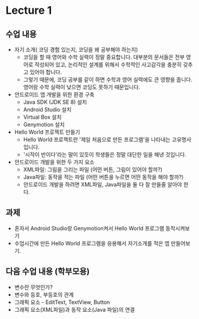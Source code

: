 # Lecture 1

## 수업 내용
- 자기 소개( 코딩 경험 있는지, 코딩을 왜 공부해야 하는지)
    - 코딩을 할 때 영어와 수학 실력이 정말 중요합니다. 대부분의 문서들은 전부 영어로 작성되어 있고, 논리적인 설계를 위해서 수학적인 사고감각을 충분히 갖추고 있어야 합니다.
    - 그렇기 때문에, 코딩 공부를 같이 하면 수학과 영어 실력에도 큰 영향을 줍니다. 영어랑 수학 실력이 낮으면 코딩도 못하기 때문입니다.
- 안드로이드 앱 개발을 위한 환경 구축
    - Java SDK (JDK SE 8) 설치
    - Android Studio 설치
    - Virtual Box 설치
    - Genymotion 설치
- Hello World 프로젝트 만들기
    - Hello World 프로젝트란 '제일 처음으로 만든 프로그램'을 나타내는 고유명사입니다.
    - '시작이 반이다'라는 말이 있듯이 학생들은 정말 대단한 일을 해낸 것입니다.
- 안드로이드 개발을 위한 두 가지 요소
    - XML파일: 그림을 그리는 파일 (어떤 버튼, 그림이 있어야 할까?)
    - Java파일: 동작을 적는 파일 (어떤 버튼을 누르면 어떤 동작을 해야 할까?)
    - 안드로이드 개발을 하려면 XML파일, Java파일을 둘 다 잘 만들줄 알아야 한다.

## 과제
- 혼자서 Android Studio랑 Genymotion켜서 Hello World 프로그램 동작시켜보기
- 수업시간에 만든 Hello World 프로그램을 응용해서 자기소개를 적은 앱 만들어보기. 

## 다음 수업 내용 (학부모용)
- 변수란 무엇인가?
- 변수와 등호, 부등호의 관계
- 그래픽 요소 - EditText, TextView, Button
- 그래픽 요소(XML파일)과 동작 요소(Java 파일)의 연결

